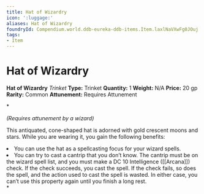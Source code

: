 ```yaml
---
title: Hat of Wizardry
icon: ':luggage:'
aliases: Hat of Wizardry
foundryId: Compendium.world.ddb-eureka-ddb-items.Item.laxlNaVXwFg0JOuj
tags:
- Item
---
```


# Hat of Wizardry

**Hat of Wizardry**
_Trinket_
**Type:** Trinket
**Quantity:** 1
**Weight:** N/A
**Price:** 20 gp
**Rarity:** Common
**Attunement:** Requires Attunement

*<div class="item-attunement"><i>(Requires attunement by a wizard)</i><p class="Core-Styles_Core-Body--Extra-Space-After-">This antiquated, cone-shaped hat is adorned with gold crescent moons and stars. While you are wearing it, you gain the following<span class="No-Break"> benefits:</span></p>
<li class="Core-Styles_Core-Bulleted">You can use the hat as a spellcasting focus for your wiza<span class="No-Break">rd spells.</span></li>
<li class="Core-Styles_Core-Bulleted">You can try to cast a cantrip that you don’t know. The cantrip must be on the wizard spell list, and you must make a DC 10 Intelligence ([[Arcana]]) check. If the check succeeds, you cast the spell. If the check fails, so does the spell, and the action used to cast the spell is wasted. In either case, you can’t use this property again until you finish a <span class="No-Break">long rest.</span></li>*
